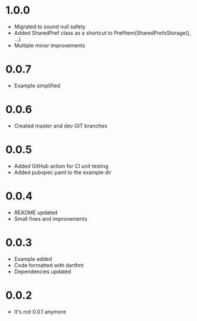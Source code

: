 # 1.0.0

- Migrated to sound null safety
- Added SharedPref class as a shortcut to PrefItem(SharedPrefsStorage(), ...)
- Multiple minor improvements 

# 0.0.7

- Example simplified

# 0.0.6

- Created master and dev GIT branches

# 0.0.5

- Added GitHub action for CI unit testing
- Added pubspec.yaml to the example dir

# 0.0.4

- README updated
- Small fixes and improvements

# 0.0.3

- Example added
- Code formatted with dartfmt
- Dependencies updated

# 0.0.2

- It's not 0.0.1 anymore